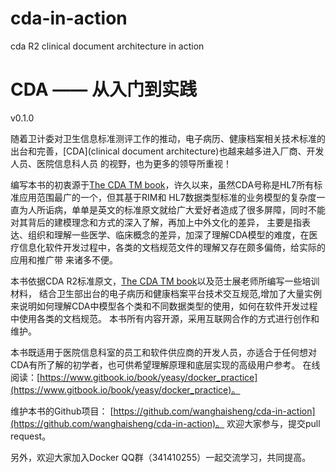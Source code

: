 cda-in-action
=============

cda R2 clinical document architecture in action 

CDA —— 从入门到实践
===============

v0.1.0

随着卫计委对卫生信息标准测评工作的推动，电子病历、健康档案相关技术标准的出台和完善，[CDA](clinical document architecture)也越来越多进入厂商、开发人员、医院信息科人员
的视野，也为更多的领导所重视！			


编写本书的初衷源于[The CDA TM book](http://www.amazon.com/The-CDA-book-Keith-Boone/dp/0857293354)，许久以来，虽然CDA号称是HL7所有标准应用范围最广的一个，但其基于RIM和
HL7数据类型标准的业务模型的复杂度一直为人所诟病，单单是英文的标准原文就给广大爱好者造成了很多屏障，同时不能对其背后的建模理念和方式的深入了解，再加上中外文化的差异，
主要是指表达、组织和理解一些医学、临床概念的差异，加深了理解CDA模型的难度，在医疗信息化软件开发过程中，各类的文档规范文件的理解又存在颇多偏倚，给实际的应用和推广带
来诸多不便。


本书依据CDA R2标准原文，[The CDA TM book](http://www.amazon.com/The-CDA-book-Keith-Boone/dp/0857293354)以及范士展老师所编写一些培训材料，
结合卫生部出台的电子病历和健康档案平台技术交互规范,增加了大量实例来说明如何理解CDA中模型各个类和不同数据类型的使用，如何在软件开发过程中使用各类的文档规范。
本书所有内容开源，采用互联网合作的方式进行创作和维护。

本书既适用于医院信息科室的员工和软件供应商的开发人员，亦适合于任何想对CDA有所了解的初学者，也可供希望理解原理和底层实现的高级用户参考。
在线阅读：[https://www.gitbook.io/book/yeasy/docker_practice](https://www.gitbook.io/book/yeasy/docker_practice)。

维护本书的Github项目： [https://github.com/wanghaisheng/cda-in-action](https://github.com/wanghaisheng/cda-in-action)。
欢迎大家参与，提交pull request。

另外，欢迎大家加入Docker QQ群（341410255）一起交流学习，共同提高。
